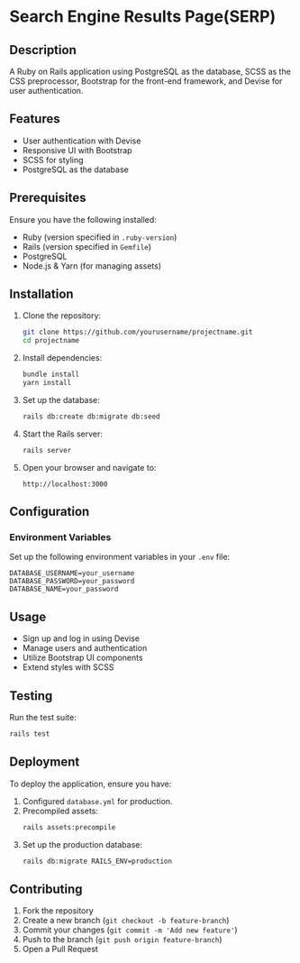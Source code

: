 # Search Engine Results Page(SERP)

## Description
A Ruby on Rails application using PostgreSQL as the database, SCSS as the CSS preprocessor, Bootstrap for the front-end framework, and Devise for user authentication.

## Features
- User authentication with Devise
- Responsive UI with Bootstrap
- SCSS for styling
- PostgreSQL as the database

## Prerequisites
Ensure you have the following installed:
- Ruby (version specified in `.ruby-version`)
- Rails (version specified in `Gemfile`)
- PostgreSQL
- Node.js & Yarn (for managing assets)

## Installation

1. Clone the repository:
   ```sh
   git clone https://github.com/yourusername/projectname.git
   cd projectname
   ```

2. Install dependencies:
   ```sh
   bundle install
   yarn install
   ```

3. Set up the database:
   ```sh
   rails db:create db:migrate db:seed
   ```

4. Start the Rails server:
   ```sh
   rails server
   ```

5. Open your browser and navigate to:
   ```
   http://localhost:3000
   ```

## Configuration
### Environment Variables
Set up the following environment variables in your `.env` file:
```
DATABASE_USERNAME=your_username
DATABASE_PASSWORD=your_password
DATABASE_NAME=your_password
```

## Usage
- Sign up and log in using Devise
- Manage users and authentication
- Utilize Bootstrap UI components
- Extend styles with SCSS

## Testing
Run the test suite:
```sh
rails test
```

## Deployment
To deploy the application, ensure you have:
1. Configured `database.yml` for production.
2. Precompiled assets:
   ```sh
   rails assets:precompile
   ```
3. Set up the production database:
   ```sh
   rails db:migrate RAILS_ENV=production
   ```

## Contributing
1. Fork the repository
2. Create a new branch (`git checkout -b feature-branch`)
3. Commit your changes (`git commit -m 'Add new feature'`)
4. Push to the branch (`git push origin feature-branch`)
5. Open a Pull Request
